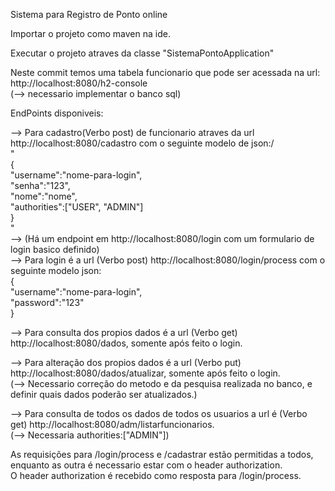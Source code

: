 Sistema para Registro de Ponto online

Importar o projeto como maven na ide.

Executar o projeto atraves da classe "SistemaPontoApplication"

Neste commit temos uma tabela funcionario que pode ser acessada na url: http://localhost:8080/h2-console<br/>
(--> necessario implementar o banco sql)

EndPoints disponiveis:

--> Para cadastro(Verbo post) de funcionario atraves da url http://localhost:8080/cadastro com o seguinte modelo de json:/<br/>
"<br/>
{<br/>
    "username":"nome-para-login",<br/>
    "senha":"123",<br/>
    "nome":"nome",<br/>
    "authorities":["USER", "ADMIN"]<br/>
}<br/>
"<br/>
--> (Há um endpoint em http://localhost:8080/login com um formulario de login basico definido)<br/>
--> Para login é a url (Verbo post) http://localhost:8080/login/process com o seguinte modelo json:<br/>
{<br/>
    "username":"nome-para-login",<br/>
    "password":"123"<br/>
}<br/>

--> Para consulta dos propios dados é a url (Verbo get) http://localhost:8080/dados, somente após feito o login.

--> Para alteração dos propios dados é a url (Verbo put) http://localhost:8080/dados/atualizar, somente após feito o login.<br/>
(--> Necessario correção do metodo e da pesquisa realizada no banco, e definir quais dados poderão ser atualizados.)

--> Para consulta de todos os dados de todos os usuarios a url é (Verbo get) http://localhost:8080/adm/listarfuncionarios.<br/>
(--> Necessaria authorities:["ADMIN"])

As requisições para /login/process e /cadastrar estão permitidas a todos, enquanto as outra é necessario estar com o header authorization.<br/>
O header authorization é recebido como resposta para /login/process.
